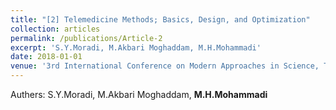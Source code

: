 ```yaml
---
title: "[2] Telemedicine Methods; Basics, Design, and Optimization"
collection: articles
permalink: /publications/Article-2
excerpt: 'S.Y.Moradi, M.Akbari Moghaddam, M.H.Mohammadi'
date: 2018-01-01
venue: '3rd International Conference on Modern Approaches in Science, Technology, and Engineering'
---
```

Authers: S.Y.Moradi, M.Akbari Moghaddam, <b>M.H.Mohammadi</b>


<!-- ## Abstract


---

{% include base_path %}

To download this article you can click [here](../files/CV/CurriculumVitae.pdf).
{: .notice--success} -->
 
 
